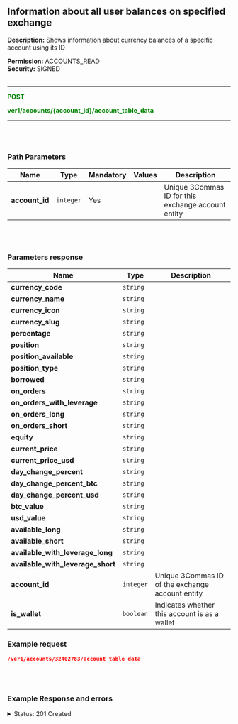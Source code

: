 ## Information about all user balances on specified exchange<br>

**Description:** Shows information about currency balances of a specific account using its ID<br>

**Permission:** ACCOUNTS_READ<br>
**Security:** SIGNED<br>
<br>

----------

<mark style="color:green;background-color:white" > **POST**

<mark style="color:green;background-color:white" > **ver1/accounts/{account_id}/account_table_data**

----------
<br>
<br>


### Path Parameters<br>

| Name | Type |	Mandatory |	Values	| Description|
|------|------|-----------|-----------------|------------|
|**account_id**  | `integer` | Yes |  | Unique 3Commas ID for this exchange account entity |

<br>
<br>

### Parameters response<br>

| Name | Type | Description|
|------|------|------------|
|**currency_code**| `string` |  |
|**currency_name**| `string`|  |
|**currency_icon**| `string`|  |
|**currency_slug**| `string`|  |
|**percentage**| `string`|  |
|**position**| `string`|  |
|**position_available**| `string`|  |
|**position_type**| `string`|  |
|**borrowed**| `string`|  |
|**on_orders**| `string`|  |
|**on_orders_with_leverage**| `string`|  |
|**on_orders_long**| `string`|  |
|**on_orders_short**| `string`|  |
|**equity**| `string`|  |
|**current_price**| `string`|  |
|**current_price_usd**| `string`|  |
|**day_change_percent**| `string`|  |
|**day_change_percent_btc**| `string`|  |
|**day_change_percent_usd**| `string`|  |
|**btc_value**| `string`|  |
|**usd_value**| `string`|  |
|**available_long**| `string`|  |
|**available_short**| `string`|  |
|**available_with_leverage_long**| `string`|  |
|**available_with_leverage_short**| `string`|  |
|**account_id**| `integer`| Unique 3Commas ID of the exchange account entity |
|**is_wallet**| `boolean`| Indicates whether this account is as a wallet |

### Example request<br>

```json
/ver1/accounts/32402783/account_table_data

```
<br>
<br>

### Example Response and errors<br>

<details>
<summary>Status: 201 Created</summary><br>

```json
[
    {
        "currency_code": "ETH",
        "currency_name": "Ethereum",
        "currency_icon": "https://app.3commas.io/rails/active_storage/blobs/redirect/eyJfcmFpbHMiOnsibWVzc2FnZSI6IkJBaHBBbnNRIiwiZXhwIjpudWxsLCJwdXIiOiJibG9iX2lkIn19--f7e20d2abb9f03965b29c091e5ca77a8fc4ade51/1027.png",
        "currency_slug": "ethereum",
        "percentage": 0.7908972825805544,
        "position": 9.52e-05,
        "position_available": 9.52e-05,
        "position_type": 0.0,
        "borrowed": 0.0,
        "on_orders": 0.0,
        "on_orders_with_leverage": 0.0,
        "on_orders_long": 0.0,
        "on_orders_short": 0.0,
        "equity": 9.52e-05,
        "current_price": 0.04085,
        "current_price_usd": 2611.4959735,
        "day_change_percent": 1.036,
        "day_change_percent_btc": 1.036,
        "day_change_percent_usd": -1.418,
        "btc_value": 3.88892e-06,
        "usd_value": 0.2486144166772,
        "available_long": 0.0,
        "available_short": 0.0,
        "available_with_leverage_long": 0.0,
        "available_with_leverage_short": 0.0,
        "account_id": 32402783,
        "is_wallet": false
    },
    {
        "currency_code": "RENDER",
        "currency_name": "Render",
        "currency_icon": "https://app.3commas.io/rails/active_storage/blobs/redirect/eyJfcmFpbHMiOnsibWVzc2FnZSI6IkJBaHBBdzVXQWc9PSIsImV4cCI6bnVsbCwicHVyIjoiYmxvYl9pZCJ9fQ==--c210942a3c22449a5767d0cb4de718728877bd75/render.png",
        "currency_slug": "render",
        "percentage": 0.003785976366688913,
        "position": 0.00018,
        "position_available": 0.00018,
        "position_type": 0.0,
        "borrowed": 0.0,
        "on_orders": 0.0,
        "on_orders_with_leverage": 0.0,
        "on_orders_long": 0.0,
        "on_orders_short": 0.0,
        "equity": 0.00018,
        "current_price": 0.0001034223303934839,
        "current_price_usd": 6.611676851715298,
        "day_change_percent": 4.24245328,
        "day_change_percent_btc": 4.24245328,
        "day_change_percent_usd": 1.584,
        "btc_value": 1.861601947082711e-08,
        "usd_value": 0.001190101833308754,
        "available_long": 0.0,
        "available_short": 0.0,
        "available_with_leverage_long": 0.0,
        "available_with_leverage_short": 0.0,
        "account_id": 32402783,
        "is_wallet": false
    },
    {
        "currency_code": "USDT",
        "currency_name": "Tether USDt",
        "currency_icon": "https://app.3commas.io/rails/active_storage/blobs/redirect/eyJfcmFpbHMiOnsibWVzc2FnZSI6IkJBaHBBazBCIiwiZXhwIjpudWxsLCJwdXIiOiJibG9iX2lkIn19--67088a0415ab287b87c48530de1f1fe11983b009/data",
        "currency_slug": "tether",
        "percentage": 0.9067457973580001,
        "position": 0.28478606,
        "position_available": 0.28478606,
        "position_type": 0.0,
        "borrowed": 0.0,
        "on_orders": 0.0,
        "on_orders_with_leverage": 0.0,
        "on_orders_long": 0.0,
        "on_orders_short": 0.0,
        "equity": 0.28478606,
        "current_price": 1.565581749825673e-05,
        "current_price_usd": 1,
        "day_change_percent": 2.617,
        "day_change_percent_btc": 2.617,
        "day_change_percent_usd": 0,
        "btc_value": 4.458558581407589e-06,
        "usd_value": 0.28478606,
        "available_long": 0.0,
        "available_short": 0.0,
        "available_with_leverage_long": 0.0,
        "available_with_leverage_short": 0.0,
        "account_id": 32402783,
        "is_wallet": false
    },
    {
        "currency_code": "BTC",
        "currency_name": "Bitcoin",
        "currency_icon": "https://app.3commas.io/rails/active_storage/blobs/redirect/eyJfcmFpbHMiOnsibWVzc2FnZSI6IkJBaHBBbmdRIiwiZXhwIjpudWxsLCJwdXIiOiJibG9iX2lkIn19--dca5b3192f3407eddb72f263c986bb0f64a1b960/1.png",
        "currency_slug": "bitcoin",
        "percentage": 64.81871108278757,
        "position": 0.00031872,
        "position_available": 0.00031872,
        "position_type": 0.0,
        "borrowed": 0.0,
        "on_orders": 0.0,
        "on_orders_with_leverage": 0.0,
        "on_orders_long": 0.0,
        "on_orders_short": 0.0,
        "equity": 0.00031872,
        "current_price": 1.0,
        "current_price_usd": 63928.91,
        "day_change_percent": 0,
        "day_change_percent_btc": 0,
        "day_change_percent_usd": -2.617,
        "btc_value": 0.00031872,
        "usd_value": 20.3754221952,
        "available_long": 0.0,
        "available_short": 0.0,
        "available_with_leverage_long": 0.0,
        "available_with_leverage_short": 0.0,
        "account_id": 32402783,
        "is_wallet": false
    },
    {
        "currency_code": "ADA",
        "currency_name": "Cardano",
        "currency_icon": "https://app.3commas.io/rails/active_storage/blobs/redirect/eyJfcmFpbHMiOnsibWVzc2FnZSI6IkJBaHBBb01RIiwiZXhwIjpudWxsLCJwdXIiOiJibG9iX2lkIn19--b1099a59b48b1bbbbb7220f7c75b6e46b194dd99/2010.png",
        "currency_slug": "cardano",
        "percentage": 0.04848387525770757,
        "position": 0.04,
        "position_available": 0.04,
        "position_type": 0.0,
        "borrowed": 0.0,
        "on_orders": 0.0,
        "on_orders_with_leverage": 0.0,
        "on_orders_long": 0.0,
        "on_orders_short": 0.0,
        "equity": 0.04,
        "current_price": 5.96e-06,
        "current_price_usd": 0.3810163036,
        "day_change_percent": -1.964,
        "day_change_percent_btc": -1.964,
        "day_change_percent_usd": -4.041,
        "btc_value": 2.384e-07,
        "usd_value": 0.015240652144,
        "available_long": 0.0,
        "available_short": 0.0,
        "available_with_leverage_long": 0.0,
        "available_with_leverage_short": 0.0,
        "account_id": 32402783,
        "is_wallet": false
    },
    {
        "currency_code": "1INCH",
        "currency_name": "1inch Network",
        "currency_icon": "https://app.3commas.io/rails/active_storage/blobs/redirect/eyJfcmFpbHMiOnsibWVzc2FnZSI6IkJBaHBBaWdaIiwiZXhwIjpudWxsLCJwdXIiOiJibG9iX2lkIn19--db0fd618062fe669506490dd27027a8eae7f996c/8104.png",
        "currency_slug": "1inch",
        "percentage": 23.08997359331163,
        "position": 25.3832,
        "position_available": 25.3832,
        "position_type": 0.0,
        "borrowed": 0.0,
        "on_orders": 0.0,
        "on_orders_with_leverage": 0.0,
        "on_orders_long": 0.0,
        "on_orders_short": 0.0,
        "equity": 25.3832,
        "current_price": 4.472867059251947e-06,
        "current_price_usd": 0.2859455156728823,
        "day_change_percent": -0.65135145,
        "day_change_percent_btc": -0.65135145,
        "day_change_percent_usd": -3.185,
        "btc_value": 0.000113535679138404,
        "usd_value": 7.258212213427907,
        "available_long": 0.0,
        "available_short": 0.0,
        "available_with_leverage_long": 0.0,
        "available_with_leverage_short": 0.0,
        "account_id": 32402783,
        "is_wallet": false
    },
    {
        "currency_code": "FIL",
        "currency_name": "Filecoin",
        "currency_icon": "https://app.3commas.io/rails/active_storage/blobs/redirect/eyJfcmFpbHMiOnsibWVzc2FnZSI6IkJBaHBBbXdHIiwiZXhwIjpudWxsLCJwdXIiOiJibG9iX2lkIn19--b90a4e821ead340a972eb574c02b69bc2186bbb5/data",
        "currency_slug": "filecoin",
        "percentage": 0.0993139022015008,
        "position": 0.008,
        "position_available": 0.008,
        "position_type": 0.0,
        "borrowed": 0.0,
        "on_orders": 0.0,
        "on_orders_with_leverage": 0.0,
        "on_orders_long": 0.0,
        "on_orders_short": 0.0,
        "equity": 0.008,
        "current_price": 6.104203242570297e-05,
        "current_price_usd": 3.902350597159847,
        "day_change_percent": -2.46048916,
        "day_change_percent_btc": -2.46048916,
        "day_change_percent_usd": -4.948,
        "btc_value": 4.883362594056237e-07,
        "usd_value": 0.03121880477727878,
        "available_long": 0.0,
        "available_short": 0.0,
        "available_with_leverage_long": 0.0,
        "available_with_leverage_short": 0.0,
        "account_id": 32402783,
        "is_wallet": false
    },
    {
        "currency_code": "DOGE",
        "currency_name": "Dogecoin",
        "currency_icon": "https://app.3commas.io/rails/active_storage/blobs/redirect/eyJfcmFpbHMiOnsibWVzc2FnZSI6IkJBaHBBNW5KQVE9PSIsImV4cCI6bnVsbCwicHVyIjoiYmxvYl9pZCJ9fQ==--d8f3102172a7531aa8e21cc8687e40bc07073889/74.png",
        "currency_slug": "dogecoin",
        "percentage": 10.24208849013634,
        "position": 27.076,
        "position_available": 27.076,
        "position_type": 0.0,
        "borrowed": 0.0,
        "on_orders": 0.0,
        "on_orders_with_leverage": 0.0,
        "on_orders_long": 0.0,
        "on_orders_short": 0.0,
        "equity": 27.076,
        "current_price": 1.86e-06,
        "current_price_usd": 0.1189077726,
        "day_change_percent": -2.094,
        "day_change_percent_btc": -2.094,
        "day_change_percent_usd": -4.886,
        "btc_value": 5.036136e-05,
        "usd_value": 3.2195468509176,
        "available_long": 0.0,
        "available_short": 0.0,
        "available_with_leverage_long": 0.0,
        "available_with_leverage_short": 0.0,
        "account_id": 32402783,
        "is_wallet": false
    }
]
```
</details>
 